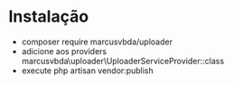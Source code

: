 # Instalação

- composer require marcusvbda/uploader
- adicione aos providers marcusvbda\uploader\UploaderServiceProvider::class
- execute php artisan vendor:publish
